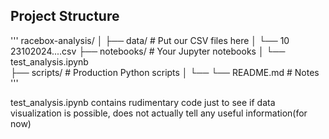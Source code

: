 ## **Project Structure**
'''
racebox-analysis/
│
├── data/                          # Put our CSV files here
│   └── 10 23102024....csv
├── notebooks/                     # Your Jupyter notebooks
│   └── test_analysis.ipynb    
├── scripts/                       # Production Python scripts
│   └── 
└── README.md                      # Notes 
'''

test_analysis.ipynb contains rudimentary code just to see if data visualization is possible, does not actually tell any useful information(for now)

